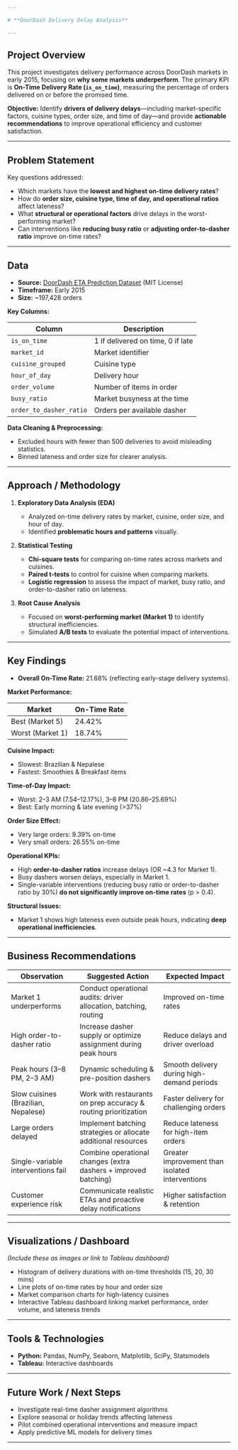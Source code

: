 ```yaml
---

# **DoorDash Delivery Delay Analysis**

---
```


## **Project Overview**

This project investigates delivery performance across DoorDash markets in early 2015, focusing on **why some markets underperform**. The primary KPI is **On-Time Delivery Rate (`is_on_time`)**, measuring the percentage of orders delivered on or before the promised time.

**Objective:** Identify **drivers of delivery delays**—including market-specific factors, cuisine types, order size, and time of day—and provide **actionable recommendations** to improve operational efficiency and customer satisfaction.

---

## **Problem Statement**

Key questions addressed:

* Which markets have the **lowest and highest on-time delivery rates**?
* How do **order size, cuisine type, time of day, and operational ratios** affect lateness?
* What **structural or operational factors** drive delays in the worst-performing market?
* Can interventions like **reducing busy ratio** or **adjusting order-to-dasher ratio** improve on-time rates?

---

## **Data**

* **Source:** [DoorDash ETA Prediction Dataset](https://www.kaggle.com/datasets/dharun4772/doordash-eta-prediction) (MIT License)
* **Timeframe:** Early 2015
* **Size:** \~197,428 orders

**Key Columns:**

| Column                  | Description                       |
| ----------------------- | --------------------------------- |
| `is_on_time`            | 1 if delivered on time, 0 if late |
| `market_id`             | Market identifier                 |
| `cuisine_grouped`       | Cuisine type                      |
| `hour_of_day`           | Delivery hour                     |
| `order_volume`          | Number of items in order          |
| `busy_ratio`            | Market busyness at the time       |
| `order_to_dasher_ratio` | Orders per available dasher       |

**Data Cleaning & Preprocessing:**

* Excluded hours with fewer than 500 deliveries to avoid misleading statistics.
* Binned lateness and order size for clearer analysis.

---

## **Approach / Methodology**

1. **Exploratory Data Analysis (EDA)**

   * Analyzed on-time delivery rates by market, cuisine, order size, and hour of day.
   * Identified **problematic hours and patterns** visually.

2. **Statistical Testing**

   * **Chi-square tests** for comparing on-time rates across markets and cuisines.
   * **Paired t-tests** to control for cuisine when comparing markets.
   * **Logistic regression** to assess the impact of market, busy ratio, and order-to-dasher ratio on lateness.

3. **Root Cause Analysis**

   * Focused on **worst-performing market (Market 1)** to identify structural inefficiencies.
   * Simulated **A/B tests** to evaluate the potential impact of interventions.

---

## **Key Findings**

* **Overall On-Time Rate:** 21.68% (reflecting early-stage delivery systems).

**Market Performance:**

| Market           | On-Time Rate |
| ---------------- | ------------ |
| Best (Market 5)  | 24.42%       |
| Worst (Market 1) | 18.74%       |

**Cuisine Impact:**

* Slowest: Brazilian & Nepalese
* Fastest: Smoothies & Breakfast items

**Time-of-Day Impact:**

* Worst: 2–3 AM (7.54–12.17%), 3–8 PM (20.86–25.69%)
* Best: Early morning & late evening (>37%)

**Order Size Effect:**

* Very large orders: 9.39% on-time
* Very small orders: 26.55% on-time

**Operational KPIs:**

* High **order-to-dasher ratios** increase delays (OR \~4.3 for Market 1).
* Busy dashers worsen delays, especially in Market 1.
* Single-variable interventions (reducing busy ratio or order-to-dasher ratio by 30%) **do not significantly improve on-time rates** (p > 0.4).

**Structural Issues:**

* Market 1 shows high lateness even outside peak hours, indicating **deep operational inefficiencies**.

---

## **Business Recommendations**

| Observation                         | Suggested Action                                                 | Expected Impact                                 |
| ----------------------------------- | ---------------------------------------------------------------- | ----------------------------------------------- |
| Market 1 underperforms              | Conduct operational audits: driver allocation, batching, routing | Improved on-time rates                          |
| High order-to-dasher ratio          | Increase dasher supply or optimize assignment during peak hours  | Reduce delays and driver overload               |
| Peak hours (3–8 PM, 2–3 AM)         | Dynamic scheduling & pre-position dashers                        | Smooth delivery during high-demand periods      |
| Slow cuisines (Brazilian, Nepalese) | Work with restaurants on prep accuracy & routing prioritization  | Faster delivery for challenging orders          |
| Large orders delayed                | Implement batching strategies or allocate additional resources   | Reduce lateness for high-item orders            |
| Single-variable interventions fail  | Combine operational changes (extra dashers + improved batching)  | Greater improvement than isolated interventions |
| Customer experience risk            | Communicate realistic ETAs and proactive delay notifications     | Higher satisfaction & retention                 |

---

## **Visualizations / Dashboard**

*(Include these as images or link to Tableau dashboard)*

* Histogram of delivery durations with on-time thresholds (15, 20, 30 mins)
* Line plots of on-time rates by hour and order size
* Market comparison charts for high-latency cuisines
* Interactive Tableau dashboard linking market performance, order volume, and lateness trends

---

## **Tools & Technologies**

* **Python:** Pandas, NumPy, Seaborn, Matplotlib, SciPy, Statsmodels
* **Tableau:** Interactive dashboards

---

## **Future Work / Next Steps**

* Investigate real-time dasher assignment algorithms
* Explore seasonal or holiday trends affecting lateness
* Pilot combined operational interventions and measure impact
* Apply predictive ML models for delivery times

---
